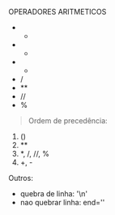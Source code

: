 OPERADORES ARITMETICOS 

- +
- -
- *
- /
- **
- //
- %


> Ordem de precedência: 
1) ()
2) **
3) *, /, //, %
4) +, -


Outros: 
- quebra de linha: '\n'
- nao quebrar linha: end=''
